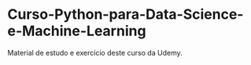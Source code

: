 # Curso-Python-para-Data-Science-e-Machine-Learning
Material de estudo e exercício deste curso da Udemy.
